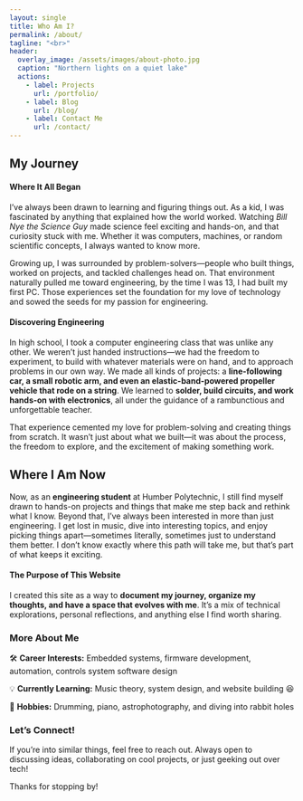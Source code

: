 ```yaml
---
layout: single
title: Who Am I?
permalink: /about/
tagline: "<br>"
header:
  overlay_image: /assets/images/about-photo.jpg
  caption: "Northern lights on a quiet lake"
  actions:
    - label: Projects
      url: /portfolio/
    - label: Blog
      url: /blog/
    - label: Contact Me
      url: /contact/
--- 
```


## My Journey
#### Where It All Began  
I’ve always been drawn to learning and figuring things out. As a kid, I was fascinated by anything that explained how the world worked. Watching *Bill Nye the Science Guy* made science feel exciting and hands-on, and that curiosity stuck with me. Whether it was computers, machines, or random scientific concepts, I always wanted to know more.    

Growing up, I was surrounded by problem-solvers—people who built things, worked on projects, and tackled challenges head on. That environment naturally pulled me toward engineering, by the time I was 13, I had built my first PC. Those experiences set the foundation for my love of technology and sowed the seeds for my passion for engineering.

#### Discovering Engineering 
In high school, I took a computer engineering class that was unlike any other. We weren’t just handed instructions—we had the freedom to experiment, to build with whatever materials were on hand, and to approach problems in our own way. We made all kinds of projects: a **line-following car, a small robotic arm, and even an elastic-band-powered propeller vehicle that rode on a string**. We learned to **solder, build circuits, and work hands-on with electronics**, all under the guidance of a rambunctious and unforgettable teacher.  

That experience cemented my love for problem-solving and creating things from scratch. It wasn’t just about what we built—it was about the process, the freedom to explore, and the excitement of making something work.  

## Where I Am Now  
Now, as an **engineering student** at Humber Polytechnic, I still find myself drawn to hands-on projects and things that make me step back and rethink what I know. Beyond that, I’ve always been interested in more than just engineering. I get lost in music, dive into interesting topics, and enjoy picking things apart—sometimes literally, sometimes just to understand them better. I don’t know exactly where this path will take me, but that’s part of what keeps it exciting.  

#### The Purpose of This Website  
I created this site as a way to **document my journey, organize my thoughts, and have a space that evolves with me**. It’s a mix of technical explorations, personal reflections, and anything else I find worth sharing.  

### **More About Me**
🛠 **Career Interests:** Embedded systems, firmware development, automation, controls system software design

💡 **Currently Learning:** Music theory, system design, and website building 😆 

🎵 **Hobbies:** Drumming, piano, astrophotography, and diving into rabbit holes

### **Let’s Connect!**
If you’re into similar things, feel free to reach out. Always open to discussing ideas, collaborating on cool projects, or just geeking out over tech!  

Thanks for stopping by!  

